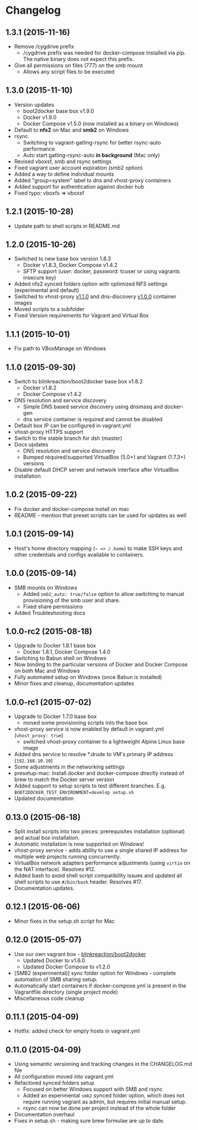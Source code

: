 # Changelog

## 1.3.1 (2015-11-16)

- Remove /cygdrive prefix
  - /cygdrive prefix was needed for docker-compose installed via pip. The native binary does not expect this prefix.
- Give all permissions on files (777) on the smb mount
  - Allows any script files to be executed

## 1.3.0 (2015-11-10)

- Version updates
  - boot2docker base box v1.9.0
  - Docker v1.9.0
  - Docker Compose v1.5.0 (now installed as a binary on Windows)
- Default to **nfs2** on Mac and **smb2** on Windows
- rsync
  - Switching to vagrant-gatling-rsync for better rsync-auto performance
  - Auto start gatling-rsync-auto **in background** (Mac only)
- Revised vboxsf, smb and rsync settings
- Fixed vagrant user account expiration (smb2 option)
- Added a way to define individual mounts
- Added "group=system" label to dns and vhost-proxy containers
- Added support for authentication against docker hub
- Fixed typo: vboxfs => vboxsf

## 1.2.1 (2015-10-28)

- Update path to shell scripts in README.md

## 1.2.0 (2015-10-26)

- Switched to new base box version 1.8.3
  - Docker v1.8.3, Docker Compose v1.4.2
  - SFTP support (user: docker, password: tcuser or using vagrants insecure key)
- Added nfs2 synced folders option with optimized NFS settings (experimental and default)
- Switched to vhost-proxy [v1.1.0](https://github.com/blinkreaction/docker-nginx-proxy/releases/tag/v1.1.0) and dns-discovery [v1.0.0](https://github.com/blinkreaction/docker-dns-discovery/releases/tag/v1.0.0) container images
- Moved scripts to a subfolder
- Fixed Version requirements for Vagrant and Virtual Box

## 1.1.1 (2015-10-01)

- Fix path to VBoxManage on Windows

## 1.1.0 (2015-09-30)

- Switch to blinkreaction/boot2docker base box v1.8.2
  - Docker v1.8.2
  - Docker Compose v1.4.2
- DNS resolution and service discovery
  - Simple DNS based service discovery using dnsmasq and docker-gen
  - dns service container is required and cannot be disabled
- Default box IP can be configured in vagrant.yml
- vhost-proxy HTTPS support
- Switch to the stable branch for dsh (master)
- Docs updates
  - DNS resolution and service discovery
  - Bumped required/supported VirtualBox (5.0+) and Vagrant (1.7.3+) versions
- Disable default DHCP server and network interface after VirtualBox installation

## 1.0.2 (2015-09-22)

- Fix docker and docker-compose install on mac
- README - mention that preset scripts can be used for updates as well

## 1.0.1 (2015-09-14)

- Host's home directory mapping (`~ => /.home`) to make SSH keys and other credentials and configs available to containers.

## 1.0.0 (2015-09-14)

- SMB mounts on Windows
  - Added `smb2_auto: true/false` option to allow switching to manual provisioning of the smb user and share.
  - Fixed share permissions
- Added Troubleshooting docs

## 1.0.0-rc2 (2015-08-18)

- Upgrade to Docker 1.8.1 base box
  - Docker 1.8.1, Docker Compose 1.4.0
- Switching to Babun shell on Windows
- Now binding to the particular versions of Docker and Docker Compose on both Mac and Windows
- Fully automated setup on Windows (once Babun is installed)
- Minor fixes and cleanup, documentation updates

## 1.0.0-rc1 (2015-07-02)

- Upgrade to Docker 1.7.0 base box
  - moved some provisioning scripts into the base box
- vhost-proxy service is now enabled by default in vagrant.yml (`vhost_proxy: true`)
  - switched vhost-proxy container to a lightweight Alpine Linux base image
- Added dns service to resolve *.drude to VM's primary IP address (`192.168.10.10`)
- Some adjustments in the networking settings
- presetup-mac: Install docker and docker-compose directly instead of brew to match the Docker server version
- Added support to setup scripts to test different branches. E.g. `BOOT2DOCKER_TEST_ENVIRONMENT=develop setup.sh`
- Updated documentation

## 0.13.0 (2015-06-18)

- Split install scripts into two pieces: prerequisites installation (optional) and actual box installation.
- Automatic installation is now supported on Windows!
- vhost-proxy service - adds ability to use a single shared IP address for multiple web projects running concurrently.
- VirtualBox network adapters performance adjustments (using `virtio` on the NAT interface). Resolves #12.
- Added bash to avoid shell script compatibility issues and updated all shell scripts to use `#/bin/bash` header. Resolves #17.
- Documentation updates.

## 0.12.1 (2015-06-06)

- Minor fixes in the setup.sh script for Mac

## 0.12.0 (2015-05-07)

- Use our own vagrant box - [blinkreaction/boot2docker](https://vagrantcloud.com/blinkreaction/boxes/boot2docker)
  - Updated Docker to v1.6.0
  - Updated Docker Compose to v1.2.0
- [SMB2 (experimental)] sync folder option for Windows - complete automation of SMB sharing setup.
- Automatically start containers if docker-compose.yml is present in the Vagrantfile directory (single project mode)
- Miscellaneous code cleanup

## 0.11.1 (2015-04-09)

- Hotfix: added check for empty hosts in vagrant.yml

## 0.11.0 (2015-04-09)

- Using semantic versioning and tracking changes in the CHANGELOG.md file
- All configuration moved into vagrant.yml
- Refactored synced folders setup
  - Focused on better Windows support with SMB and rsync
  - Added an experimental `smb2` synced folder option, which does not require running vagrant as admin, but requires initial manual setup.
  - rsync can now be done per project instead of the whole <Projects> folder
- Documentation overhaul
- Fixes in setup.sh - making sure brew formulae are up to date.
